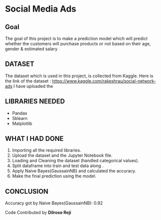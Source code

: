 # Social Media Ads

## Goal
The goal of this project is to make a prediction model which will predict whether the customers will purchase products or not based on their age, gender & estimated salary

## DATASET
The dataset which is used in this project, is collected from Kaggle. Here is the link of the dataset : https://www.kaggle.com/rakeshrau/social-network-ads
I have uploaded the


## LIBRARIES NEEDED

- Pandas
- Sklearn
- Matplotlib 

## WHAT I HAD DONE
1. Importing all the required libraries.
2. Upload the dataset and the Jupyter Notebook file.
3. Loading and Cleaning the dataset (handled categorical values).
4. Split dataframe into train and test data along . 
5. Apply Naive Bayes(GaussainNB) and calculated the accuracy.
6. Make the final prediction using the model. 

## CONCLUSION
Accuracy got by Naive Bayes(GaussainNB): 0.92

Code Contributed by **Dilrose Reji** 
